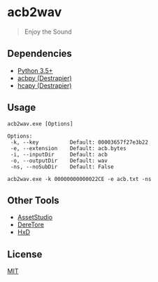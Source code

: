 # acb2wav
> Enjoy the Sound

## Dependencies
* [Python 3.5+](https://www.python.org/)
* [acbpy (Destrapier)](https://github.com/Destrapier/acbpy)
* [hcapy (Destrapier)](https://github.com/Destrapier/hcapy)

## Usage
```
acb2wav.exe [Options]

Options:
 -k, --key          Default: 00003657f27e3b22
 -e, --extension    Default: acb.bytes
 -i, --inputDir     Default: acb
 -o, --outputDir    Default: wav
 -ns, --noSubDir    Default: False
```

```
acb2wav.exe -k 00000000000022CE -e acb.txt -ns
```

## Other Tools
* [AssetStudio](https://github.com/Perfare/AssetStudio)
* [DereTore](https://github.com/OpenCGSS/DereTore)
* [HxD](https://mh-nexus.de/en/hxd/)

## License
[MIT](https://github.com/KOZ39/acb2wav/blob/master/LICENSE)
